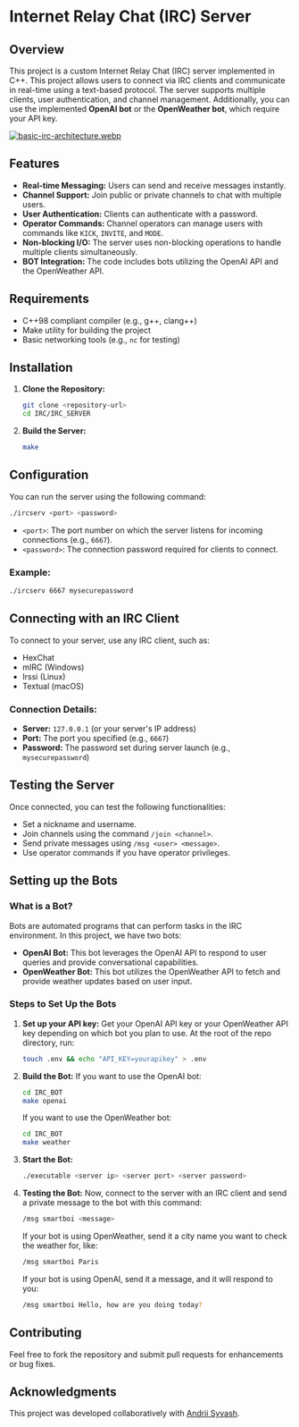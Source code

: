 # Internet Relay Chat (IRC) Server

## Overview

This project is a custom Internet Relay Chat (IRC) server implemented in C++. This project allows users to connect via IRC clients and communicate in real-time using a text-based protocol. The server supports multiple clients, user authentication, and channel management. Additionally, you can use the implemented **OpenAI bot** or the **OpenWeather bot**, which require your API key.

[![basic-irc-architecture.webp](https://i.postimg.cc/767Ys6DQ/basic-irc-architecture.webp)](https://postimg.cc/qhJTgpN8)

## Features

- **Real-time Messaging:** Users can send and receive messages instantly.
- **Channel Support:** Join public or private channels to chat with multiple users.
- **User Authentication:** Clients can authenticate with a password.
- **Operator Commands:** Channel operators can manage users with commands like `KICK`, `INVITE`, and `MODE`.
- **Non-blocking I/O:** The server uses non-blocking operations to handle multiple clients simultaneously.
- **BOT Integration:** The code includes bots utilizing the OpenAI API and the OpenWeather API.

## Requirements

- C++98 compliant compiler (e.g., g++, clang++)
- Make utility for building the project
- Basic networking tools (e.g., `nc` for testing)

## Installation

1. **Clone the Repository:**
   ```bash
   git clone <repository-url>
   cd IRC/IRC_SERVER
   ```

2. **Build the Server:**
   ```bash
   make
   ```

## Configuration

You can run the server using the following command:

```bash
./ircserv <port> <password>
```

- `<port>`: The port number on which the server listens for incoming connections (e.g., `6667`).
- `<password>`: The connection password required for clients to connect.

### Example:

```bash
./ircserv 6667 mysecurepassword
```

## Connecting with an IRC Client

To connect to your server, use any IRC client, such as:

- HexChat
- mIRC (Windows)
- Irssi (Linux)
- Textual (macOS)

### Connection Details:

- **Server:** `127.0.0.1` (or your server's IP address)
- **Port:** The port you specified (e.g., `6667`)
- **Password:** The password set during server launch (e.g., `mysecurepassword`)

## Testing the Server

Once connected, you can test the following functionalities:

- Set a nickname and username.
- Join channels using the command `/join <channel>`.
- Send private messages using `/msg <user> <message>`.
- Use operator commands if you have operator privileges.

## Setting up the Bots

### What is a Bot?

Bots are automated programs that can perform tasks in the IRC environment. In this project, we have two bots:

- **OpenAI Bot:** This bot leverages the OpenAI API to respond to user queries and provide conversational capabilities.
- **OpenWeather Bot:** This bot utilizes the OpenWeather API to fetch and provide weather updates based on user input.

### Steps to Set Up the Bots

1. **Set up your API key:**
   Get your OpenAI API key or your OpenWeather API key depending on which bot you plan to use. At the root of the repo directory, run:
   ```bash
   touch .env && echo "API_KEY=yourapikey" > .env
   ```

2. **Build the Bot:**
   If you want to use the OpenAI bot:
   ```bash
   cd IRC_BOT
   make openai
   ```
   If you want to use the OpenWeather bot:
   ```bash
   cd IRC_BOT
   make weather
   ```

3. **Start the Bot:**
   ```bash
   ./executable <server ip> <server port> <server password>
   ```

4. **Testing the Bot:**
   Now, connect to the server with an IRC client and send a private message to the bot with this command: 
   ```bash
   /msg smartboi <message>
   ```
   If your bot is using OpenWeather, send it a city name you want to check the weather for, like:
   ```bash
   /msg smartboi Paris
   ```
   If your bot is using OpenAI, send it a message, and it will respond to you:
   ```bash
   /msg smartboi Hello, how are you doing today?
   ```

## Contributing

Feel free to fork the repository and submit pull requests for enhancements or bug fixes.

## Acknowledgments

This project was developed collaboratively with [Andrii Syvash](https://github.com/redarling).
